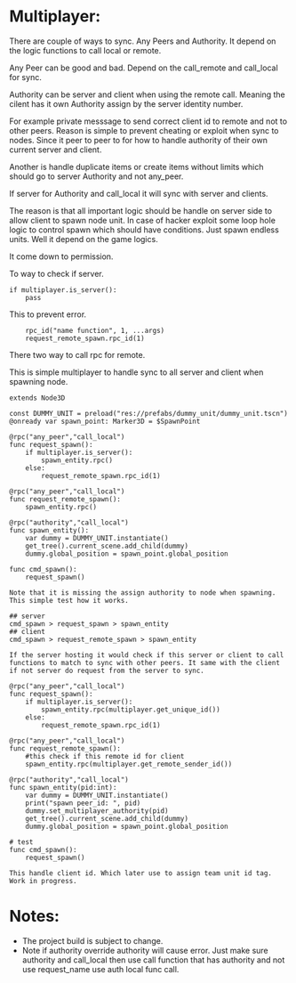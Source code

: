 # Multiplayer:
  There are couple of ways to sync. Any Peers and Authority. It depend on the logic functions to call local or remote.

  Any Peer can be good and bad. Depend on the call_remote and call_local for sync.  

  Authority can be server and client when using the remote call. Meaning the cilent has it own Authority assign by the server identity number.
  
  For example private messsage to send correct client id to remote and not to other peers. Reason is simple to prevent cheating or exploit when sync to nodes. Since it peer to peer to for how to handle authority of their own current server and client.
  
  Another is handle duplicate items or create items without limits which should go to server Authority and not any_peer.

  If server for Authority and call_local it will sync with server and clients.

  The reason is that all important logic should be handle on server side to allow client to spawn node unit. In case of hacker exploit some loop hole logic to control spawn which should have conditions. Just spawn endless units. Well it depend on the game logics.

  It come down to permission. 

  To way to check if server.
```
if multiplayer.is_server():
	pass
```
  This to prevent error.

```
	rpc_id("name function", 1, ...args)
	request_remote_spawn.rpc_id(1)
```
  There two way to call rpc for remote.


  This is simple multiplayer to handle sync to all server and client when spawning node.

```
extends Node3D

const DUMMY_UNIT = preload("res://prefabs/dummy_unit/dummy_unit.tscn")
@onready var spawn_point: Marker3D = $SpawnPoint

@rpc("any_peer","call_local")
func request_spawn():
	if multiplayer.is_server():
		spawn_entity.rpc()
	else:
		request_remote_spawn.rpc_id(1)

@rpc("any_peer","call_local")
func request_remote_spawn():
	spawn_entity.rpc()

@rpc("authority","call_local")
func spawn_entity():
	var dummy = DUMMY_UNIT.instantiate()
	get_tree().current_scene.add_child(dummy)
	dummy.global_position = spawn_point.global_position

func cmd_spawn():
	request_spawn()
```
	Note that it is missing the assign authority to node when spawning. This simple test how it works.


```
## server
cmd_spawn > request_spawn > spawn_entity
## client
cmd_spawn > request_remote_spawn > spawn_entity
```
	If the server hosting it would check if this server or client to call functions to match to sync with other peers. It same with the client if not server do request from the server to sync.

```
@rpc("any_peer","call_local")
func request_spawn():
	if multiplayer.is_server():
		spawn_entity.rpc(multiplayer.get_unique_id())
	else:
		request_remote_spawn.rpc_id(1)
	
@rpc("any_peer","call_local")
func request_remote_spawn():
	#this check if this remote id for client
	spawn_entity.rpc(multiplayer.get_remote_sender_id())

@rpc("authority","call_local")
func spawn_entity(pid:int):
	var dummy = DUMMY_UNIT.instantiate()
	print("spawn peer_id: ", pid)
	dummy.set_multiplayer_authority(pid)
	get_tree().current_scene.add_child(dummy)
	dummy.global_position = spawn_point.global_position
	
# test 
func cmd_spawn():
	request_spawn()
```
	This handle client id. Which later use to assign team unit id tag. Work in progress.
# Notes:
- The project build is subject to change.
- Note if authority override authority will cause error. Just make sure authority and call_local then use call function that has authority and not use request_name use auth local func call.